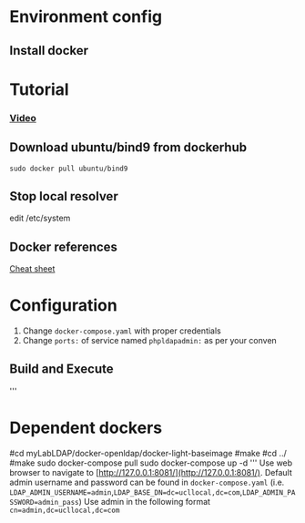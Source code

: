 # Environment config
## Install docker

# Tutorial
### [Video](https://www.youtube.com/watch?v=PGL1D_Lv2FU)

## Download ubuntu/bind9 from dockerhub
`sudo docker pull ubuntu/bind9`

## Stop local resolver
edit /etc/system

## Docker references
[Cheat sheet](https://github.com/subhrendu1987/DockerCommandReferences/blob/main/README.md)

# Configuration
1. Change `docker-compose.yaml` with proper credentials
1. Change `ports:` of service named `phpldapadmin:` as per your conven

## Build and Execute
'''
# Dependent dockers
#cd myLabLDAP/docker-openldap/docker-light-baseimage
#make
#cd ../
#make
sudo docker-compose pull
sudo docker-compose up -d
'''
Use web browser to navigate to [http://127.0.0.1:8081/](http://127.0.0.1:8081/). Default admin username and password can be found in `docker-compose.yaml` (i.e. `LDAP_ADMIN_USERNAME=admin`,`LDAP_BASE_DN=dc=ucllocal,dc=com`,`LDAP_ADMIN_PASSWORD=admin_pass`) Use admin in the following format `cn=admin,dc=ucllocal,dc=com`
